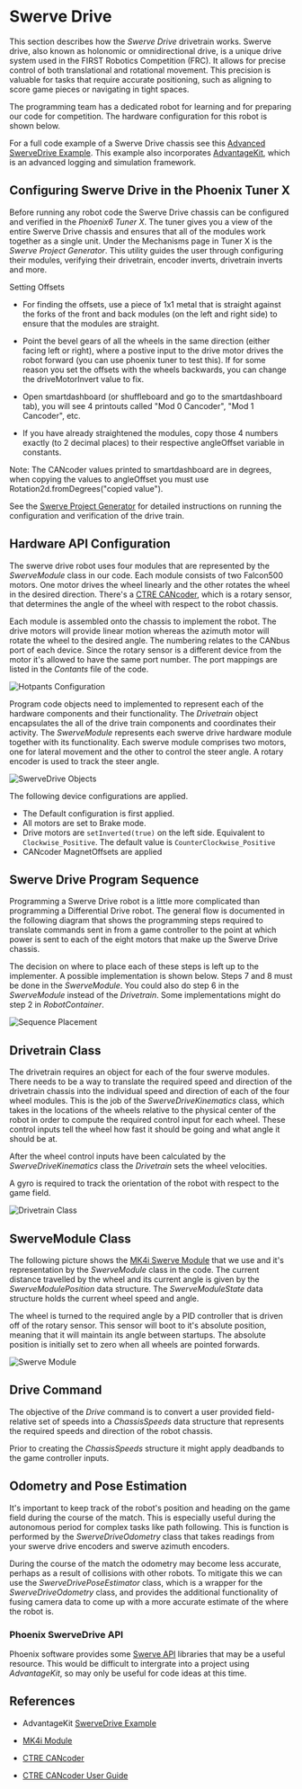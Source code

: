 # Swerve Drive
This section describes how the *Swerve Drive* drivetrain works.  Swerve drive, also known as holonomic or omnidirectional drive, is a unique drive system used in the FIRST Robotics Competition (FRC). It allows for precise control of both translational and rotational movement. This precision is valuable for tasks that require accurate positioning, such as aligning to score game pieces or navigating in tight spaces.

The programming team has a dedicated robot for learning and for preparing our code for competition.  The hardware configuration for this robot is shown below.

For a full code example of a Swerve Drive chassis see this [Advanced SwerveDrive Example](https://github.com/Mechanical-Advantage/AdvantageKit/tree/main/example_projects/advanced_swerve_drive/src/main). This example also incorporates [AdvantageKit](https://github.com/Mechanical-Advantage/AdvantageKit/blob/main/docs/WHAT-IS-ADVANTAGEKIT.md), which is an advanced logging and simulation framework.

## Configuring Swerve Drive in the Phoenix Tuner X 
Before running any robot code the Swerve Drive chassis can be configured and verified in the *Phoenix6 Tuner X*.  The tuner gives you a view of the entire Swerve Drive chassis and ensures that all of the modules work together as a single unit.  Under the Mechanisms page in Tuner X is the *Swerve Project Generator*. This utility guides the user through configuring their modules, verifying their drivetrain, encoder inverts, drivetrain inverts and more.

Setting Offsets

- For finding the offsets, use a piece of 1x1 metal that is straight against the forks of the front and back modules (on the left and right side) to ensure that the modules are straight.

- Point the bevel gears of all the wheels in the same direction (either facing left or right), where a postive input to the drive motor drives the robot forward (you can use phoenix tuner to test this). If for some reason you set the offsets with the wheels backwards, you can change the driveMotorInvert value to fix.

- Open smartdashboard (or shuffleboard and go to the smartdashboard tab), you will see 4 printouts called "Mod 0 Cancoder", "Mod 1 Cancoder", etc. 

- If you have already straightened the modules, copy those 4 numbers exactly (to 2 decimal places) to their respective angleOffset variable in constants. 

Note: The CANcoder values printed to smartdashboard are in degrees, when copying the values to angleOffset you must use Rotation2d.fromDegrees("copied value").


See the [Swerve Project Generator](https://pro.docs.ctr-electronics.com/en/latest/docs/tuner/tuner-swerve/index.html) for detailed instructions on running the configuration and verification of the drive train.

## Hardware API Configuration
The swerve drive robot uses four modules that are represented by the *SwerveModule* class in our code.  Each module consists of two Falcon500 motors.  One motor drives the wheel linearly and the other rotates the wheel in the desired direction.  There's a [CTRE CANcoder](https://store.ctr-electronics.com/cancoder/), which is a rotary sensor, that determines the angle of the wheel with respect to the robot chassis.

Each module is assembled onto the chassis to implement the robot.  The drive motors will provide linear motion whereas the azimuth motor will rotate the wheel to the desired angle.  The numbering relates to the CANbus port of each device.  Since the rotary sensor is a different device from the motor it's allowed to have the same port number.  The port mappings are listed in the *Contants* file of the code.

![Hotpants Configuration](../images/SwerveDrive/SwerveDrive.001.jpeg)

Program code objects need to implemented to represent each of the hardware components and their functionality.  The *Drivetrain* object encapsulates the all of the drive train components and coordinates their activity.  The *SwerveModule* represents each swerve drive hardware module together with its functionality.  Each swerve module comprises two motors, one for lateral movement and the other to control the steer angle.  A rotary encoder is used to track the steer angle.

![SwerveDrive Objects](../images/SwerveDrive/SwerveDrive.005.jpeg)

The following device configurations are applied.
- The Default configuration is first applied.
- All motors are set to Brake mode. 
- Drive motors are `setInverted(true)` on the left side. Equivalent to `Clockwise_Positive`. The default value is `CounterClockwise_Positive`
- CANcoder MagnetOffsets are applied

<!-- AdvantageKit example
- Drive motors are all set to `CounterClockwise_Positive`
- Turn motors are all set to `Clockwise_Positive`.

JackInTheBox example
- All drive motors are `setInverted(true)` equals `Clockwise_Positive`
- All turn motors are `setInverted(true)` equals `Clockwise_Positive` -->

## Swerve Drive Program Sequence
Programming a Swerve Drive robot is a little more complicated than programming a Differential Drive robot.  The general flow is documented in the following diagram that shows the programming steps required to translate commands sent in from a game controller to the point at which power is sent to each of the eight motors that make up the Swerve Drive chassis. 

<!-- ![Swerve Sequence](../images/SwerveDrive/SwerveDrive.002.jpeg) -->

The decision on where to place each of these steps is left up to the implementer. A possible implementation is shown below.  Steps 7 and 8 must be done in the *SwerveModule*.  You could also do step 6 in the *SwerveModule* instead of the *Drivetrain*.  Some implementations might do step 2 in *RobotContainer*.

![Sequence Placement](../images/SwerveDrive/SwerveDrive.007.jpeg)

## Drivetrain Class
The drivetrain requires an object for each of the four swerve modules.  There needs to be a way to translate the required speed and direction of the drivetrain chassis into the individual speed and direction of each of the four wheel modules.  This is the job of the *SwerveDriveKinematics* class, which takes in the locations of the wheels relative to the physical center of the robot in order to compute the required control input for each wheel. These control inputs tell the wheel how fast it should be going and what angle it should be at.

After the wheel control inputs have been calculated by the *SwerveDriveKinematics* class the *Drivetrain* sets the wheel velocities.

A gyro is required to track the orientation of the robot with respect to the game field.

![Drivetrain Class](../images/SwerveDrive/SwerveDrive.004.jpeg)

## SwerveModule Class
The following picture shows the [MK4i Swerve Module](https://www.swervedrivespecialties.com/products/mk4i-swerve-module) that we use and it's representation by the *SwerveModule* class in the code.  The current distance travelled by the wheel and its current angle is given by the *SwerveModulePosition* data structure.  The *SwerveModuleState* data structure holds the current wheel speed and angle.

The wheel is turned to the required angle by a PID controller that is driven off of the rotary sensor.  This sensor will boot to it's absolute position, meaning that it will maintain its angle between startups.  The absolute position is initially set to zero when all wheels are pointed forwards. 

![Swerve Module](../images/SwerveDrive/SwerveDrive.003.jpeg)

## Drive Command
The objective of the *Drive* command is to convert a user provided field-relative set of speeds into a *ChassisSpeeds* data structure that represents the required speeds and direction of the robot chassis.  

Prior to creating the *ChassisSpeeds* structure it might apply deadbands to the game controller inputs.

<!-- This data structure is sent to the *SwerveDriveKinematics* class that can translate the required chassis speeds into instructions for each of the four wheel modules.  These instructions will tell the module how fast it should be going and what angle it should be at.  The instructions are carried out by the `swerve()` method of the *Drivetrain* class.  This method first ensures that none of the wheels exceed their max speed and then applies the state (speed and direction) to each motor in order to obtain the required chassis speeds.  An important thing to note is that the applied states are from the robots frame of reference not field frame of reference. -->

<!-- *CTREModuleState* `optimize()` - Accepts the desired state and the current module angle. Minimize the change in heading the desired swerve module state would require by potentially reversing the direction the wheel spins.  

Button to switch robot from field centric to robot centric. 

Need position to encoder counts, and meters per/sec to encoder counts per/100 milliseconds.  Look at BaseFalconSwerve Conversions.java 

Check CTREConfigs for motor and encoder. -->

<!-- Azimuth motor should be *Position* in open and closed loop mode. Drive motor is *PercentOutput* in open loop and *Velocity* or *Position* in closed loop.  -->



<!-- ![Drive Command](../images/SwerveDrive/SwerveDrive.005.jpeg) -->

<!-- The drive command will use a PID controller to control the orientation of the robot relative to the game field.  The controller uses the Pigeon gyro as the sensor input. The robot's angle is considered to be zero when it is facing directly away from your alliance station wall. -->

## Odometry and Pose Estimation
It's important to keep track of the robot's position and heading on the game field during the course of the match. This is especially useful during the autonomous period for complex tasks like path following.  This is function is performed by the *SwerveDriveOdometry* class that takes readings from your swerve drive encoders and swerve azimuth encoders.  

During the course of the match the odometry may become less accurate, perhaps as a result of collisions with other robots. To mitigate this we can use the *SwerveDrivePoseEstimator* class, which is a wrapper for the *SwerveDriveOdometry* class, and provides the additional functionality of fusing camera data to come up with a more accurate estimate of the where the robot is.

<!-- Update the position of each module.  This must be done from somewhere in the `periodic()` routine.

    public SwerveModulePosition updateModulePosition() {
        return new SwerveModulePosition(getPositionMeters(), getAngle());
    }

    public double getPositionMeters() {
        return 
            Constants.Drivetrain.driveGearMotorToWheel
                .forward(
                    // Constants.Drivetrain.motorEncoderToRotations.forward(this.drive.getRotorPosition().getValue())
                    Constants.Drivetrain.motorEncoderToRotations.forward(this.inputs.drivePositionRotations)
                );
    }

    public Rotation2d getAngle() {
        // Rotation2d.fromRotations(this.encoder.getAbsolutePosition().getValue())
        return  this.inputs.turnAbsolutePosition;
    }

    public SwerveModulePosition getPositionDelta() {
        var delta = new SwerveModulePosition(getPositionMeters() - lastPositionMeters, getAngle());
        SmartDashboard.putNumber(this.place.name() + " Position Meters", getPositionMeters());
        SmartDashboard.putNumber(this.place.name() + " Delta", delta.distanceMeters);
        lastPositionMeters = getPositionMeters();
        return delta;
    } -->
### Phoenix SwerveDrive API
Phoenix software provides some [Swerve API](https://pro.docs.ctr-electronics.com/en/latest/docs/api-reference/api-usage/swerve/swerve-overview.html) libraries that may be a useful resource.  This would be difficult to intergrate into a project using *AdvantageKit*, so may only be useful for code ideas at this time.


## References

- AdvantageKit [SwerveDrive Example](https://github.com/Mechanical-Advantage/AdvantageKit/tree/main/example_projects/advanced_swerve_drive/src/main)

- [MK4i Module](https://www.swervedrivespecialties.com/products/mk4i-swerve-module)

- [CTRE CANcoder](https://store.ctr-electronics.com/cancoder/)

- [CTRE CANcoder User Guide](https://store.ctr-electronics.com/content/user-manual/CANCoder%20User's%20Guide.pdf)